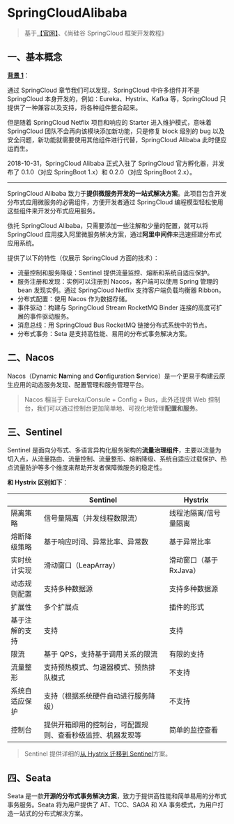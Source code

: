 # SpringCloudAlibaba

> 基于[【官网】](https://spring.io/projects/spring-cloud-alibaba)、《尚硅谷 SpringCloud 框架开发教程》

## 一、基本概念

**[背景 1](https://spring.io/blog/2018/12/12/spring-cloud-greenwich-rc1-available-now)**：

通过 SpringCloud 章节我们可以发现，SpringCloud 中许多组件并不是 SpringCloud 本身开发的，例如：Eureka、Hystrix、Kafka 等，SpringCloud 只提供了一种兼容以及支持，将各种组件整合起来。

但是随着 SpringCloud Netflix 项目和响应的 Starter 进入维护模式，意味着 SpringCloud 团队不会再向该模块添加新功能，只是修复 block 级别的 bug 以及安全问题，新功能就需要使用其他组件进行代替，SpringCloud Alibaba 此时便应运而生。

2018-10-31，SpringCloud Alibaba 正式入驻了 SpringCloud 官方孵化器，并发布了 0.1.0（对应 SpringBoot 1.x）和 0.2.0（对应 SpringBoot 2.x）。

---

SpringCloud Alibaba 致力于**提供微服务开发的一站式解决方案**。此项目包含开发分布式应用微服务的必需组件，方便开发者通过 SpringCloud 编程模型轻松使用这些组件来开发分布式应用服务。

依托 SpringCloud Alibaba，只需要添加一些注解和少量的配置，就可以将 SpringCloud 应用接入阿里微服务解决方案，通过**阿里中间件**来迅速搭建分布式应用系统。

提供了以下的特性（仅展示 SpringCloud 方面的技术）：

- 流量控制和服务降级：Sentinel 提供流量监控、熔断和系统自适应保护。
- 服务注册和发现：实例可以注册到 Nacos，客户端可以使用 Spring 管理的 bean 发现实例。通过 SpringCloud Netfilx 支持客户端负载均衡器 Ribbon。
- 分布式配置：使用 Nacos 作为数据存储。
- 事件驱动：构建与 SpringCloud Stream RocketMQ Binder 连接的高度可扩展的事件驱动服务。
- 消息总线：用 SpringCloud Bus RocketMQ 链接分布式系统中的节点。
- 分布式事务：Seta 是支持高性能、易用的分布式事务解决方案。

## 二、Nacos

Nacos（Dynamic **Na**ming and **Co**nfiguration **S**ervice）是一个更易于构建云原生应用的动态服务发现、配置管理和服务管理平台。

> Nacos 相当于 Eureka/Consule + Config + Bus，此外还提供 Web 控制台，我们可以通过控制台更加简单地、可视化地管理**配置和服务**。

## 三、Sentinel

Sentinel 是面向分布式、多语言异构化服务架构的**流量治理组件**，主要以流量为切入点，从流量路由、流量控制、流量整形、熔断降级、系统自适应过载保护、热点流量防护等多个维度来帮助开发者保障微服务的稳定性。

**和 Hystrix 区别如下**：

|                | Sentinel                                                   | Hystrix                 |
| -------------- | ---------------------------------------------------------- | ----------------------- |
| 隔离策略       | 信号量隔离（并发线程数限流）                               | 线程池隔离/信号量隔离   |
| 熔断降级策略   | 基于响应时间、异常比率、异常数                             | 基于异常比率            |
| 实时统计实现   | 滑动窗口（LeapArray）                                      | 滑动窗口（基于 RxJava） |
| 动态规则配置   | 支持多种数据源                                             | 支持多种数据源          |
| 扩展性         | 多个扩展点                                                 | 插件的形式              |
| 基于注解的支持 | 支持                                                       | 支持                    |
| 限流           | 基于 QPS，支持基于调用关系的限流                           | 有限的支持              |
| 流量整形       | 支持预热模式、匀速器模式、预热排队模式                     | 不支持                  |
| 系统自适应保护 | 支持（根据系统硬件自动进行服务降级）                       | 不支持                  |
| 控制台         | 提供开箱即用的控制台，可配置规则、查看秒级监控、机器发现等 | 简单的监控查看          |

> Sentinel 提供详细的[从 Hystrix 迁移到 Sentinel](https://sentinelguard.io/zh-cn/blog/guideline-migrate-from-hystrix-to-sentinel.html)方案。

## 四、Seata

Seata 是一款**开源的分布式事务解决方案**，致力于提供高性能和简单易用的分布式事务服务。Seata 将为用户提供了 AT、TCC、SAGA 和 XA 事务模式，为用户打造一站式的分布式解决方案。
